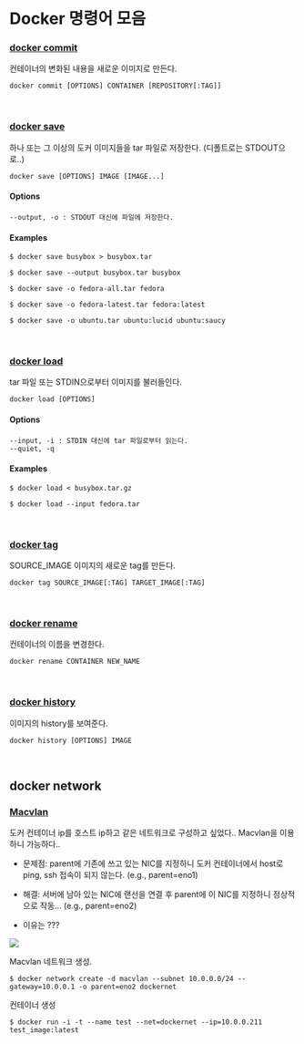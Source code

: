 # Docker 명령어 모음

### [docker commit](https://docs.docker.com/engine/reference/commandline/commit/)

컨테이너의 변화된 내용을 새로운 이미지로 만든다.

```shell
docker commit [OPTIONS] CONTAINER [REPOSITORY[:TAG]]
```

</br>

### [docker save](https://docs.docker.com/engine/reference/commandline/save/)

하나 또는 그 이상의 도커 이미지들을 tar 파일로 저장한다. (디폴트로는 STDOUT으로..)

```shell
docker save [OPTIONS] IMAGE [IMAGE...]
```

#### Options

```
--output, -o : STDOUT 대신에 파일에 저장한다.
```

#### Examples

```shell
$ docker save busybox > busybox.tar

$ docker save --output busybox.tar busybox

$ docker save -o fedora-all.tar fedora

$ docker save -o fedora-latest.tar fedora:latest

$ docker save -o ubuntu.tar ubuntu:lucid ubuntu:saucy
```

</br>

### [docker load](https://docs.docker.com/engine/reference/commandline/load/)

tar 파일 또는 STDIN으로부터 이미지를 불러들인다.

```shell
docker load [OPTIONS]
```

#### Options

```
--input, -i : STDIN 대신에 tar 파일로부터 읽는다.
--quiet, -q
```

#### Examples

```shell
$ docker load < busybox.tar.gz

$ docker load --input fedora.tar
```

</br>

### [docker tag](https://docs.docker.com/engine/reference/commandline/tag/)

SOURCE_IMAGE 이미지의 새로운 tag를 만든다.

```shell
docker tag SOURCE_IMAGE[:TAG] TARGET_IMAGE[:TAG]
```

</br>

### [docker rename](https://docs.docker.com/engine/reference/commandline/rename/)

컨테이너의 이름을 변경한다.

```shell
docker rename CONTAINER NEW_NAME
```

</br>

### [docker history](https://docs.docker.com/engine/reference/commandline/history/)

이미지의 history를 보여준다.

```shell
docker history [OPTIONS] IMAGE
```

</br>

## docker network

### [Macvlan](https://docs.docker.com/engine/userguide/networking/get-started-macvlan/)

도커 컨테이너 ip를 호스트 ip하고 같은 네트워크로 구성하고 싶었다.. Macvlan을 이용하니 가능하다..

- 문제점: parent에 기존에 쓰고 있는 NIC를 지정하니 도커 컨테이너에서 host로 ping, ssh 접속이 되지 않는다. (e.g., parent=eno1)

- 해결: 서버에 남아 있는 NIC에 랜선을 연결 후 parent에 이 NIC를 지정하니 정상적으로 작동... (e.g., parent=eno2)

- 이유는 ???


![](https://docs.docker.com/engine/userguide/networking/images/macvlan_bridge_simple.svg)

Macvlan 네트워크 생성.

```shell
$ docker network create -d macvlan --subnet 10.0.0.0/24 --gateway=10.0.0.1 -o parent=eno2 dockernet
```

컨테이너 생성
```shell
$ docker run -i -t --name test --net=dockernet --ip=10.0.0.211 test_image:latest
```
